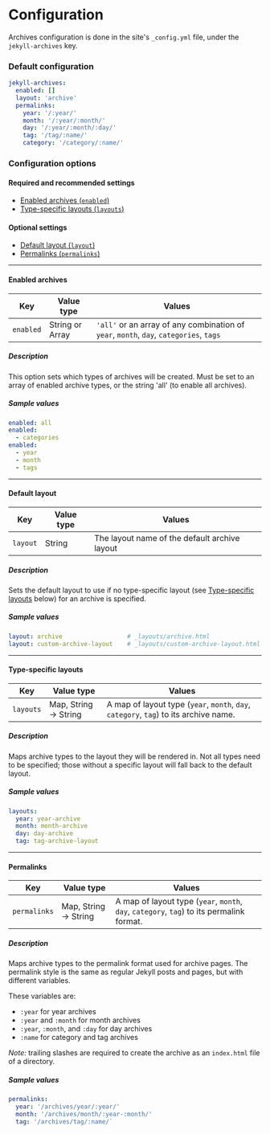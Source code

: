 # Configuration

Archives configuration is done in the site's `_config.yml` file, under the `jekyll-archives` key.

### Default configuration
```yml
jekyll-archives:
  enabled: []
  layout: 'archive'
  permalinks:
    year: '/:year/'
    month: '/:year/:month/'
    day: '/:year/:month/:day/'
    tag: '/tag/:name/'
    category: '/category/:name/'
```

### Configuration options

#### Required and recommended settings
- [Enabled archives (`enabled`)](#enabled-archives)
- [Type-specific layouts (`layouts`)](#type-specific-layouts)

#### Optional settings
- [Default layout (`layout`)](#default-layout)
- [Permalinks (`permalinks`)](#permalinks)

---

#### Enabled archives
Key | Value type | Values 
-|-|-
`enabled` | String or Array | `'all'` or an array of any combination of `year`, `month`, `day`, `categories`, `tags`

##### Description
This option sets which types of archives will be created. Must be set to an array of enabled archive types, or the string 'all' (to enable all archives).
##### Sample values
```yml
enabled: all
enabled:
  - categories
enabled:
  - year
  - month
  - tags
```

---

#### Default layout
 Key | Value type | Values 
-|-|-
 `layout` | String  | The layout name of the default archive layout 

##### Description
Sets the default layout to use if no type-specific layout (see [Type-specific layouts](#type-specific-layouts) below) for an archive is specified.
##### Sample values
```yml
layout: archive                  # _layouts/archive.html
layout: custom-archive-layout    # _layouts/custom-archive-layout.html
```

---

#### Type-specific layouts
Key | Value type | Values
-|-|-
`layouts` | Map, String &rarr; String | A map of layout type (`year`, `month`, `day`, `category`, `tag`) to its archive name. 
 
##### Description
Maps archive types to the layout they will be rendered in. Not all types need to be specified; those without a specific layout will fall back to the default layout.
##### Sample values
```yml
layouts:
  year: year-archive
  month: month-archive
  day: day-archive
  tag: tag-archive-layout
```

---

#### Permalinks
Key | Value type | Values 
-|-|-
`permalinks` | Map, String &rarr; String | A map of layout type (`year`, `month`, `day`, `category`, `tag`) to its permalink format.

##### Description
Maps archive types to the permalink format used for archive pages. The permalink style is the same as regular Jekyll posts and pages, but with different variables.

These variables are:
* `:year` for year archives
* `:year` and `:month` for month archives
* `:year`, `:month`, and `:day` for day archives
* `:name` for category and tag archives

*Note:* trailing slashes are required to create the archive as an `index.html` file of a directory.
##### Sample values
```yml
permalinks:
  year: '/archives/year/:year/'
  month: '/archives/month/:year-:month/'
  tag: '/archives/tag/:name/`
```
